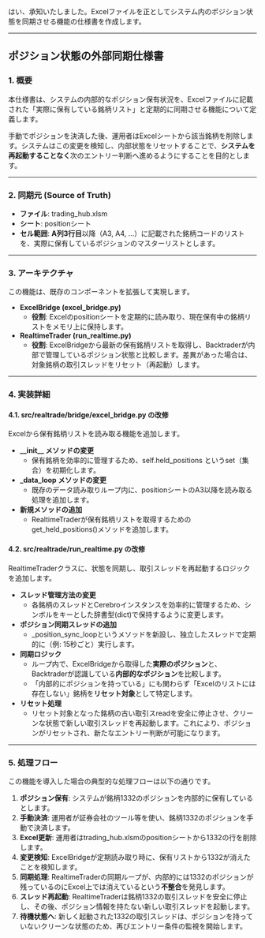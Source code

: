 はい、承知いたしました。Excelファイルを正としてシステム内のポジション状態を同期させる機能の仕様書を作成します。

---

## **ポジション状態の外部同期仕様書**

### **1\. 概要**

本仕様書は、システムの内部的なポジション保有状況を、Excelファイルに記載された「実際に保有している銘柄リスト」と定期的に同期させる機能について定義します。

手動でポジションを決済した後、運用者はExcelシートから該当銘柄を削除します。システムはこの変更を検知し、内部状態をリセットすることで、**システムを再起動することなく**次のエントリー判断へ進めるようにすることを目的とします。

---

### **2\. 同期元 (Source of Truth)**

* **ファイル**: trading\_hub.xlsm  
* **シート**: positionシート  
* **セル範囲**: **A列3行目**以降（A3, A4, ...）に記載された銘柄コードのリストを、実際に保有しているポジションのマスターリストとします。

---

### **3\. アーキテクチャ**

この機能は、既存のコンポーネントを拡張して実現します。

* **ExcelBridge (excel\_bridge.py)**  
  * **役割**: Excelのpositionシートを定期的に読み取り、現在保有中の銘柄リストをメモリ上に保持します。  
* **RealtimeTrader (run\_realtime.py)**  
  * **役割**: ExcelBridgeから最新の保有銘柄リストを取得し、Backtraderが内部で管理しているポジション状態と比較します。差異があった場合は、対象銘柄の取引スレッドをリセット（再起動）します。

---

### **4\. 実装詳細**

#### **4.1. src/realtrade/bridge/excel\_bridge.py の改修**

Excelから保有銘柄リストを読み取る機能を追加します。

* **\_\_init\_\_ メソッドの変更**  
  * 保有銘柄を効率的に管理するため、self.held\_positions というset（集合）を初期化します。  
* **\_data\_loop メソッドの変更**  
  * 既存のデータ読み取りループ内に、positionシートのA3以降を読み取る処理を追加します。  
* **新規メソッドの追加**  
  * RealtimeTraderが保有銘柄リストを取得するためのget\_held\_positions()メソッドを追加します。

#### **4.2. src/realtrade/run\_realtime.py の改修**

RealtimeTraderクラスに、状態を同期し、取引スレッドを再起動するロジックを追加します。

* **スレッド管理方法の変更**  
  * 各銘柄のスレッドとCerebroインスタンスを効率的に管理するため、シンボルをキーとした辞書型(dict)で保持するように変更します。  
* **ポジション同期スレッドの追加**  
  * \_position\_sync\_loopというメソッドを新設し、独立したスレッドで定期的に（例: 15秒ごと）実行します。  
* **同期ロジック**  
  * ループ内で、ExcelBridgeから取得した**実際のポジション**と、Backtraderが認識している**内部的なポジション**を比較します。  
  * 「内部的にポジションを持っている」にも関わらず「Excelのリストには存在しない」銘柄を**リセット対象**として特定します。  
* **リセット処理**  
  * リセット対象となった銘柄の古い取引スreadを安全に停止させ、クリーンな状態で新しい取引スレッドを再起動します。これにより、ポジションがリセットされ、新たなエントリー判断が可能になります。

---

### **5\. 処理フロー**

この機能を導入した場合の典型的な処理フローは以下の通りです。

1. **ポジション保有**: システムが銘柄1332のポジションを内部的に保有しているとします。  
2. **手動決済**: 運用者が証券会社のツール等を使い、銘柄1332のポジションを手動で決済します。  
3. **Excel更新**: 運用者はtrading\_hub.xlsmのpositionシートから1332の行を削除します。  
4. **変更検知**: ExcelBridgeが定期読み取り時に、保有リストから1332が消えたことを検知します。  
5. **同期処理**: RealtimeTraderの同期ループが、内部的には1332のポジションが残っているのにExcel上では消えているという**不整合**を発見します。  
6. **スレッド再起動**: RealtimeTraderは銘柄1332の取引スレッドを安全に停止し、その後、ポジション情報を持たない新しい取引スレッドを起動します。  
7. **待機状態へ**: 新しく起動された1332の取引スレッドは、ポジションを持っていないクリーンな状態のため、再びエントリー条件の監視を開始します。
